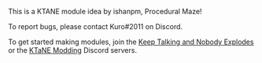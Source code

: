 This is a KTANE module idea by ishanpm, Procedural Maze!

To report bugs, please contact Kuro#2011 on Discord.

To get started making modules, join the [Keep Talking and Nobody Explodes](https://discord.gg/ktane) or the [KTaNE Modding](https://discord.gg/qzy7Gdz) Discord servers.
